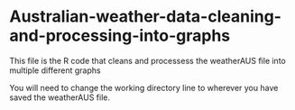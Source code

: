 # Australian-weather-data-cleaning-and-processing-into-graphs
This file is the R code that cleans and processess the weatherAUS file into multiple different graphs

You will need to change the working directory line to wherever you have saved the weatherAUS file.
